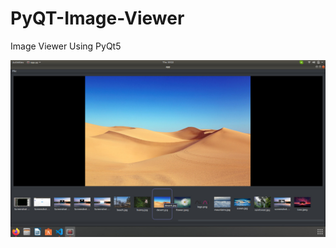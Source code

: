 # PyQT-Image-Viewer
Image Viewer Using PyQt5

![alt text](https://github.com/naga-master/PyQT-Image-Viewer/blob/main/images/preview.jpeg?raw=true)

